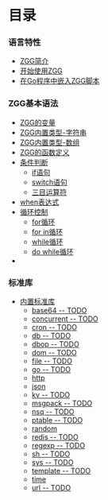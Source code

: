 # 目录


### 语言特性

* [ZGG简介](README.md)
* [开始使用ZGG](chapter01-general/getstarted.md)
* [在Go程序中嵌入ZGG脚本](chapter01-general/use_in_go.md)

### ZGG基本语法

* [ZGG的变量](chapter02-syntax/variables.md)
* [ZGG内置类型-字符串](chapter02-syntax/type_str.md)
* [ZGG内置类型-数组](chapter02-syntax/type_array.md)
* [ZGG的函数定义]()
* [条件判断]()
  * [if语句]()
  * [switch语句]()
  * [三目运算符]()
* [when表达式](chapter02-syntax/condition_whenexpr.md)
* [循环控制]()
  * [for循环]()
  * [for in循环]()
  * [while循环]()
  * [do while循环]()
* 
### 标准库

* [内置标准库](chapter03-libraries/builtins.md)
  * [base64 -- TODO]()
  * [concurrent -- TODO]()
  * [cron -- TODO]()
  * [db -- TODO]()
  * [dbop -- TODO]()
  * [dom -- TODO]()
  * [file -- TODO]()
  * [go -- TODO]()
  * [http](chapter03-libraries/builtins_http.md)
  * [json](chapter03-libraries/builtins_json.md)
  * [kv -- TODO]()
  * [msgpack -- TODO]()
  * [nsq -- TODO]()
  * [ptable -- TODO]()
  * [random](chapter03-libraries/builtins_random.md)
  * [redis -- TODO]()
  * [regexp -- TODO]()
  * [sh -- TODO]()
  * [sys -- TODO]()
  * [template -- TODO]()
  * [time](chapter03-libraries/builtins_time.md)
  * [url -- TODO]()